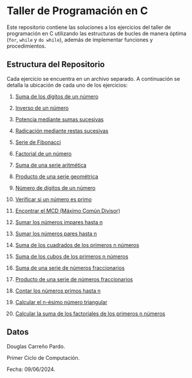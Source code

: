 # Taller de Programación en C
Este repositorio contiene las soluciones a los ejercicios del taller de programación en C utilizando las estructuras de bucles de manera óptima (`for`, `while` y `do while`), además de implementar funciones y procedimientos.
## Estructura del Repositorio

Cada ejercicio se encuentra en un archivo separado. A continuación se detalla la ubicación de cada uno de los ejercicios:

1. [Suma de los dígitos de un número](1.c)

2. [Inverso de un número](2.c)

3. [Potencia mediante sumas sucesivas](3.c)

4. [Radicación mediante restas sucesivas](4.c)

5. [Serie de Fibonacci](5.c)

6. [Factorial de un número](6.c)

7. [Suma de una serie aritmética](7.c)

8. [Producto de una serie geométrica](8.c)

9. [Número de dígitos de un número](9.c)

10. [Verificar si un número es primo](10.c)

11. [Encontrar el MCD (Máximo Común Divisor)](11.c)

12. [Sumar los números impares hasta n](12.c)

13. [Sumar los números pares hasta n](13.c)

14. [Suma de los cuadrados de los primeros n números](14.c)

15. [Suma de los cubos de los primeros n números](15.c)

16. [Suma de una serie de números fraccionarios](16.c)

17. [Producto de una serie de números fraccionarios](17.c)

18. [Contar los números primos hasta n](18.c)

19. [Calcular el n-ésimo número triangular](19.c)

20. [Calcular la suma de los factoriales de los primeros n números](20.c)

## Datos
Douglas Carreño Pardo.

Primer Ciclo de Computación.

Fecha: 09/06/2024.